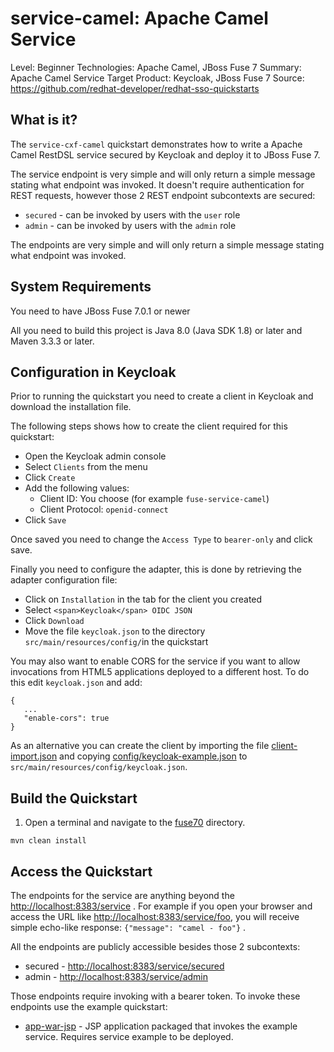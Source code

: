 service-camel: Apache Camel Service
===================================

Level: Beginner
Technologies: Apache Camel, JBoss Fuse 7
Summary: Apache Camel Service
Target Product: Keycloak, JBoss Fuse 7
Source: <https://github.com/redhat-developer/redhat-sso-quickstarts>


What is it?
-----------

The `service-cxf-camel` quickstart demonstrates how to write a Apache Camel RestDSL service secured by Keycloak and deploy it to JBoss Fuse 7.

The service endpoint is very simple and will only return a simple message stating what endpoint was invoked. It doesn't require authentication for REST requests,
however those 2 REST endpoint subcontexts are secured:

* `secured` - can be invoked by users with the `user` role
* `admin` - can be invoked by users with the `admin` role

The endpoints are very simple and will only return a simple message stating what endpoint was invoked.


System Requirements
-------------------

You need to have JBoss Fuse 7.0.1 or newer

All you need to build this project is Java 8.0 (Java SDK 1.8) or later and Maven 3.3.3 or later.


Configuration in Keycloak
-----------------------

Prior to running the quickstart you need to create a client in Keycloak and download the installation file.

The following steps shows how to create the client required for this quickstart:

* Open the Keycloak admin console
* Select `Clients` from the menu
* Click `Create`
* Add the following values:
  * Client ID: You choose (for example `fuse-service-camel`)
  * Client Protocol: `openid-connect`
* Click `Save`

Once saved you need to change the `Access Type` to `bearer-only` and click save.

Finally you need to configure the adapter, this is done by retrieving the adapter configuration file:

* Click on `Installation` in the tab for the client you created
* Select `<span>Keycloak</span> OIDC JSON`
* Click `Download`
* Move the file `keycloak.json` to the directory `src/main/resources/config/`in the quickstart

You may also want to enable CORS for the service if you want to allow invocations from HTML5 applications deployed to a
different host. To do this edit `keycloak.json` and add:

```
{
   ...
   "enable-cors": true
}
```

As an alternative you can create the client by importing the file [client-import.json](config/client-import.json) and
copying [config/keycloak-example.json](config/keycloak-example.json) to `src/main/resources/config/keycloak.json`.

Build the Quickstart
--------------------

1. Open a terminal and navigate to the [fuse70](..) directory.

```
mvn clean install
```

Access the Quickstart
---------------------

The endpoints for the service are anything beyond the <http://localhost:8383/service> . For example if you open your browser and access the URL
like <http://localhost:8383/service/foo>, you will receive simple echo-like response: `{"message": "camel - foo"}` .

All the endpoints are publicly accessible besides those 2 subcontexts:

* secured - <http://localhost:8383/service/secured>
* admin - <http://localhost:8383/service/admin>

Those endpoints require invoking with a bearer token. To invoke these endpoints use the example quickstart:

* [app-war-jsp](../app-war/README.md) - JSP application packaged that invokes the example service. Requires service example to be deployed.
